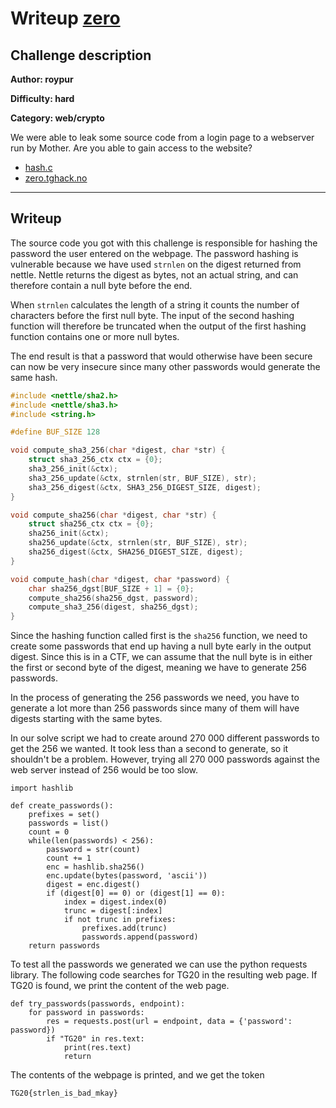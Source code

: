 # Writeup [zero](./README.md)

## Challenge description
**Author: roypur**

**Difficulty: hard**

**Category: web/crypto**

We were able to leak some source code from a login page to a webserver run by Mother.
Are you able to gain access to the website?

- [hash.c](uploads/hash.c)
- [zero.tghack.no](https://zero.tghack.no)

---

## Writeup

The source code you got with this challenge is responsible for hashing the password
the user entered on the webpage. The password hashing is vulnerable because we have
used `strnlen` on the digest returned from nettle. Nettle returns the digest
as bytes, not an actual string, and can therefore contain a null byte before the end.

When `strnlen` calculates the length of a string it counts the number of
characters before the first null byte. The input of
the second hashing function will therefore be truncated
when the output of the first hashing function contains one or more null bytes.

The end result is that a password that would otherwise have been secure
can now be very insecure since many other passwords would generate the same hash.

```C
#include <nettle/sha2.h>
#include <nettle/sha3.h>
#include <string.h>

#define BUF_SIZE 128

void compute_sha3_256(char *digest, char *str) {
    struct sha3_256_ctx ctx = {0};
    sha3_256_init(&ctx);
    sha3_256_update(&ctx, strnlen(str, BUF_SIZE), str);
    sha3_256_digest(&ctx, SHA3_256_DIGEST_SIZE, digest);
}

void compute_sha256(char *digest, char *str) {
    struct sha256_ctx ctx = {0};
    sha256_init(&ctx);
    sha256_update(&ctx, strnlen(str, BUF_SIZE), str);
    sha256_digest(&ctx, SHA256_DIGEST_SIZE, digest);
}

void compute_hash(char *digest, char *password) {
    char sha256_dgst[BUF_SIZE + 1] = {0};
    compute_sha256(sha256_dgst, password);
    compute_sha3_256(digest, sha256_dgst);
}
```

Since the hashing function called first is the `sha256` function,
we need to create some passwords that end up having a null byte early in the output digest.
Since this is in a CTF, we can assume that the null byte is in either
the first or second byte of the digest, meaning we have to generate 256 passwords.

In the process of generating the 256 passwords we need,
you have to generate a lot more than 256 passwords since many
of them will have digests starting with the same bytes.

In our solve script we had to create around 270 000 different
passwords to get the 256 we wanted. It took less than
a second to generate, so it shouldn't be a problem. However, trying all 270 000 passwords
against the web server instead of 256 would be too slow.

```python3
import hashlib

def create_passwords():
    prefixes = set()
    passwords = list()
    count = 0
    while(len(passwords) < 256):
        password = str(count)
        count += 1
        enc = hashlib.sha256()
        enc.update(bytes(password, 'ascii'))
        digest = enc.digest()
        if (digest[0] == 0) or (digest[1] == 0):
            index = digest.index(0)
            trunc = digest[:index]
            if not trunc in prefixes:
                prefixes.add(trunc)
                passwords.append(password)
    return passwords
```

To test all the passwords we generated we can use
the python requests library. The following code searches for
TG20 in the resulting web page. If TG20 is found, we print the content of the web page.

```python3
def try_passwords(passwords, endpoint):
    for password in passwords:
        res = requests.post(url = endpoint, data = {'password': password})
        if "TG20" in res.text:
            print(res.text)
            return
```

The contents of the webpage is printed, and we get the token

```
TG20{strlen_is_bad_mkay}
```
